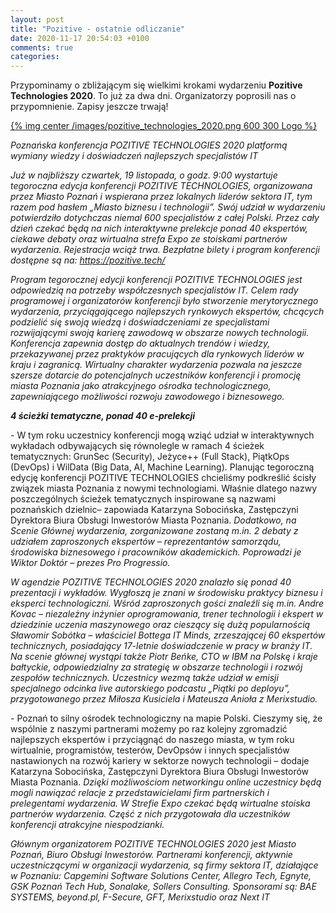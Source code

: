 ```yaml
---
layout: post
title: "Pozitive - ostatnie odliczanie"
date: 2020-11-17 20:54:03 +0100
comments: true
categories: 
---
```

Przypominamy o zbliżającym się wielkimi krokami wydarzeniu <b>Pozitive Technologies 2020</b>. To już za dwa dni. Organizatorzy poprosili nas o przypomnienie. Zapisy jeszcze trwają!

[{% img center /images/pozitive_technologies_2020.png 600 300 Logo %}](https://pozitive.tech/)

<i>
Poznańska konferencja POZITIVE TECHNOLOGIES 2020 platformą wymiany wiedzy i doświadczeń najlepszych specjalistów IT

Już w najbliższy czwartek, 19 listopada, o godz. 9:00 wystartuje tegoroczna edycja konferencji POZITIVE TECHNOLOGIES, organizowana przez Miasto Poznań i wspierana przez lokalnych liderów sektora IT, tym razem pod hasłem „Miasto biznesu i technologii”. Swój udział w wydarzeniu potwierdziło dotychczas niemal 600 specjalistów z całej Polski. Przez cały dzień czekać będą na nich interaktywne prelekcje ponad 40 ekspertów, ciekawe debaty oraz wirtualna strefa Expo ze stoiskami partnerów wydarzenia. Rejestracja wciąż trwa. Bezpłatne bilety i program konferencji dostępne są na: https://pozitive.tech/
</i>

<!-- more -->

<i>
Program tegorocznej edycji konferencji POZITIVE TECHNOLOGIES jest odpowiedzią na potrzeby współczesnych specjalistów IT. Celem rady programowej i organizatorów konferencji było stworzenie merytorycznego wydarzenia, przyciągającego najlepszych rynkowych ekspertów, chcących podzielić się swoją wiedzą i doświadczeniami ze specjalistami rozwijającymi swoją karierę zawodową w obszarze nowych technologii. Konferencja zapewnia dostęp do aktualnych trendów i wiedzy, przekazywanej przez praktyków pracujących dla rynkowych liderów w kraju i zagranicą. Wirtualny charakter wydarzenia pozwala na jeszcze szersze dotarcie do potencjalnych uczestników konferencji i promocję miasta Poznania jako atrakcyjnego ośrodka technologicznego, zapewniającego możliwości rozwoju zawodowego i biznesowego.

<b>4 ścieżki tematyczne, ponad 40 e-prelekcji</b>

</i>- W tym roku uczestnicy konferencji mogą wziąć udział w interaktywnych wykładach odbywających się równolegle w ramach 4 ścieżek tematycznych: GrunSec (Security), Jeżyce++ (Full Stack), PiątkOps (DevOps) i WilData (Big Data, AI, Machine Learning). Planując tegoroczną edycję konferencji POZITIVE TECHNOLOGIES chcieliśmy podkreślić ścisły związek miasta Poznania z nowymi technologiami. Właśnie dlatego nazwy poszczególnych ścieżek tematycznych inspirowane są nazwami poznańskich dzielnic– zapowiada Katarzyna Sobocińska, Zastępczyni Dyrektora Biura Obsługi Inwestorów Miasta Poznania.
<i>
Dodatkowo, na Scenie Głównej wydarzenia, zorganizowane zostaną m.in. 2 debaty z udziałem zaproszonych ekspertów – reprezentantów samorządu, środowiska biznesowego i pracowników akademickich. Poprowadzi je Wiktor Doktór – prezes Pro Progressio.

W agendzie POZITIVE TECHNOLOGIES 2020 znalazło się ponad 40 prezentacji i wykładów. Wygłoszą je znani w środowisku praktycy biznesu i eksperci technologiczni. Wśród zaproszonych gości znaleźli się m.in. Andre Kovac – niezależny inżynier oprogramowania, trener technologii i ekspert w dziedzinie uczenia maszynowego oraz cieszący się dużą popularnością Sławomir Sobótka – właściciel Bottega IT Minds, zrzeszającej 60 ekspertów technicznych, posiadający 17-letnie doświadczenie w pracy w branży IT. Na scenie głównej wystąpi także Piotr Beńke, CTO w IBM na Polskę i kraje bałtyckie, odpowiedzialny za strategię w obszarze technologii i rozwój zespołów technicznych. Uczestnicy wezmą także udział w emisji specjalnego odcinka live autorskiego podcastu „Piątki po deployu”, przygotowanego przez Miłosza Kusiciela i Mateusza Anioła z Merixstudio.

</i>- Poznań to silny ośrodek technologiczny na mapie Polski. Cieszymy się, że wspólnie z naszymi partnerami możemy po raz kolejny zgromadzić najlepszych ekspertów i przyciągnąć do naszego miasta, w tym roku wirtualnie, programistów, testerów, DevOpsów i innych specjalistów nastawionych na rozwój kariery w sektorze nowych technologii – dodaje Katarzyna Sobocińska, Zastępczyni Dyrektora Biura Obsługi Inwestorów Miasta Poznania.
<i>
Dzięki możliwościom networkingu online uczestnicy będą mogli nawiązać relacje z przedstawicielami firm partnerskich i prelegentami wydarzenia. W Strefie Expo czekać będą wirtualne stoiska partnerów wydarzenia. Część z nich przygotowała dla uczestników konferencji atrakcyjne niespodzianki.

Głównym organizatorem POZITIVE TECHNOLOGIES 2020 jest Miasto Poznań, Biuro Obsługi Inwestorów. Partnerami konferencji, aktywnie uczestniczącymi w organizacji wydarzenia, są firmy sektora IT, działające w Poznaniu: Capgemini Software Solutions Center, Allegro Tech, Egnyte, GSK Poznań Tech Hub, Sonalake, Sollers Consulting. Sponsorami są: BAE SYSTEMS, beyond.pl, F-Secure, GFT, Merixstudio oraz Next IT
</i>